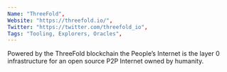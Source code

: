```yaml
--- 
Name: "ThreeFold", 
Website: "https://threefold.io/", 
Twitter: "https://twitter.com/threefold_io", 
Tags: "Tooling, Explorers, Oracles", 
--- 
```

<!--lang:en--> 
Powered by the ThreeFold blockchain the People’s Internet is the layer 0 infrastructure for an open source P2P Internet owned by humanity.
<!--lang:es--] 
Impulsado por la cadena de bloques ThreeFold, People's Internet es la infraestructura de capa 0 para un Internet P2P de código abierto propiedad de la humanidad.
<!--lang:de--] 
Angetrieben von der ThreeFold-Blockchain ist das People’s Internet die Layer-0-Infrastruktur für ein Open-Source-P2P-Internet, das der Menschheit gehört.
<!--lang:fr--] 
Propulsé par la blockchain ThreeFold, l'Internet populaire est l'infrastructure de couche 0 pour un Internet P2P open source appartenant à l'humanité.
<!--lang:pl--] 
Oparty na technologii ThreeFold blockchain Internet Ludowy jest infrastrukturą warstwy 0 dla otwartego Internetu P2P będącego własnością ludzkości.
<!--lang:uk--] 
Завдяки блокчейну ThreeFold, Народний Інтернет є інфраструктурою рівня 0 для Інтернету P2P з відкритим кодом, який належить людству.
[!--lang:*--> 
